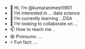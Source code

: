 - 👋 Hi, I’m @kumaranimesh1901
- 👀 I’m interested in ... data science
- 🌱 I’m currently learning ...DSA
- 💞️ I’m looking to collaborate on ...
- 📫 How to reach me ..
- 😄 Pronouns: ...
- ⚡ Fun fact: ...

<!---
kumaranimesh1901/kumaranimesh1901 is a ✨ special ✨ repository because its `README.md` (this file) appears on your GitHub profile.
You can click the Preview link to take a look at your changes.
--->
